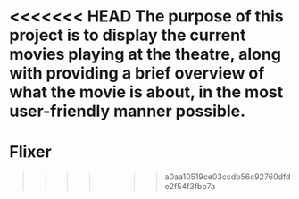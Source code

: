 <<<<<<< HEAD
The purpose of this project is to display the current movies playing at the theatre, along with providing a brief overview of what the movie is about, in the most user-friendly manner possible.
=======
# Flixer
>>>>>>> a0aa10519ce03ccdb56c92760dfde2f54f3fbb7a
